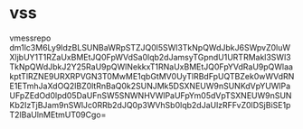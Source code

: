 # vss
vmessrepo
dm1lc3M6Ly9ldzBLSUNBaWRpSTZJQ0l5SWl3TkNpQWdJbkJ6SWpvZ0luWXljbUY1T1RZaUxBMEtJQ0FpWVdSa0lqb2dJamsyTGpndU1URTRMakl3SWl3TkNpQWdJbkJ2Y25RaU9pQWlNekkxT1RNaUxBMEtJQ0FpYVdRaU9pQWlaakptTlRZNE9URXRPVGN3T0MwME1qbGtMV0UyTlRBdFpUQTBZek0wWVdRNE1ETmhJaXdOQ2lBZ0ltRnBaQ0k2SUNJMk5DSXNEUW9nSUNKdVpYUWlPaUFpZEdOd0lpd05DaUFnSW5SNWNHVWlPaUFpYm05dVpTSXNEUW9nSUNKb2IzTjBJam9nSWlJc0RRb2dJQ0p3WVhSb0lqb2dJaUlzRFFvZ0lDSjBiSE1pT2lBaUlnMEtmUT09Cgo=
